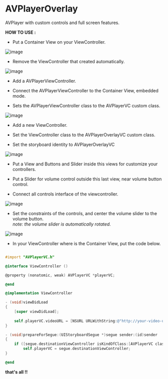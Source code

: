 # AVPlayerOverlay

AVPlayer with custom controls and full screen features.

**HOW TO USE :**

* Put a Container View on your ViewController.

![image](https://github.com/priore/AVPlayerOverlay/blob/master/images/step1.jpg)

* Remove the ViewController that created automatically.

![image](https://github.com/priore/AVPlayerOverlay/blob/master/images/step2.jpg)

* Add a AVPlayerViewController.

* Connect the AVPlayerViewController to the Container View, embedded mode.

* Sets the AVPlayerViewController class to the AVPlayerVC custom class.

![image](https://github.com/priore/AVPlayerOverlay/blob/master/images/step3.jpg)

* Add a new ViewController.

* Set the ViewController class to the AVPlayerOverlayVC custom class.

* Set the storyboard identity to AVPlayerOverlayVC

![image](https://github.com/priore/AVPlayerOverlay/blob/master/images/step4.jpg)

* Put a View and Buttons and Slider inside this views for customize your controllers.

* Put a Slider for volume control outside this last view, near volume button control.

* Connect all controls interface of the viewcontroller.

![image](https://github.com/priore/AVPlayerOverlay/blob/master/images/step5.jpg)

* Set the constraints of the controls, and center the volume slider to the volume button.<br> 
_note: the volume slider is automatically rotated._

![image](https://github.com/priore/AVPlayerOverlay/blob/master/images/step6.jpg)

* In your ViewController where is the Container View, put the code below.

```objective-c

#import "AVPlayerVC.h"

@interface ViewController ()

@property (nonatomic, weak) AVPlayerVC *playerVC;

@end

@implementation ViewController

- (void)viewDidLoad
{
    [super viewDidLoad];
    
    self.playerVC.videoURL = [NSURL URLWithString:@"http://your-video-url"];
}

- (void)prepareForSegue:(UIStoryboardSegue *)segue sender:(id)sender
{
    if ([segue.destinationViewController isKindOfClass:[AVPlayerVC class]])
        self.playerVC = segue.destinationViewController;
}

@end

```


**that's all !!**
